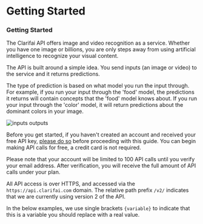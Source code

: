 # Getting Started

### Getting Started

The Clarifai API offers image and video recognition as a service. Whether you have one image or billions, you are only steps away from using artificial intelligence to recognize your visual content.

The API is built around a simple idea. You send inputs \(an image or video\) to the service and it returns predictions.

The type of prediction is based on what model you run the input through. For example, if you run your input through the 'food' model, the predictions it returns will contain concepts that the 'food' model knows about. If you run your input through the 'color' model, it will return predictions about the dominant colors in your image.

![inputs outputs](/images/inputs-outputs.png)

Before you get started, if you haven't created an account and received your free API key, [please do so](https://portal.clarifai.com/signup) before proceeding with this guide. You can begin making API calls for free, a credit card is not required.

Please note that your account will be limited to 100 API calls until you verify your email address. After verification, you will receive the full amount of API calls under your plan.

All API access is over HTTPS, and accessed via the `https://api.clarifai.com` domain. The relative path prefix `/v2/` indicates that we are currently using version 2 of the API.

In the below examples, we use single brackets `{variable}` to indicate that this is a variable you should replace with a real value.
